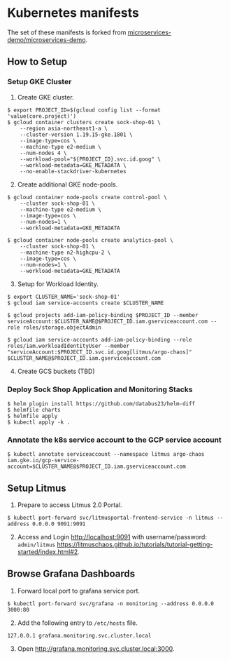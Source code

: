 # Kubernetes manifests

The set of these manifests is forked from [microservices-demo/microservices-demo](https://github.com/microservices-demo/microservices-demo).
## How to Setup

### Setup GKE Cluster

1. Create GKE cluster.

```shell-session
$ export PROJECT_ID=$(gcloud config list --format 'value(core.project)')
$ gcloud container clusters create sock-shop-01 \
	--region asia-northeast1-a \
	--cluster-version 1.19.15-gke.1801 \
	--image-type=cos \
	--machine-type e2-medium \
	--num-nodes 4 \
	--workload-pool="${PROJECT_ID}.svc.id.goog" \
	--workload-metadata=GKE_METADATA \
	--no-enable-stackdriver-kubernetes
```

2. Create additional GKE node-pools.

```shell-session
$ gcloud container node-pools create control-pool \
	--cluster sock-shop-01 \
	--machine-type e2-medium \
	--image-type=cos \
	--num-nodes=1 \
	--workload-metadata=GKE_METADATA

$ gcloud container node-pools create analytics-pool \
	--cluster sock-shop-01 \
	--machine-type n2-highcpu-2 \
	--image-type=cos \
	--num-nodes=1 \
	--workload-metadata=GKE_METADATA
```

3. Setup for Workload Identity.

```shell-session
$ export CLUSTER_NAME='sock-shop-01'
$ gcloud iam service-accounts create $CLUSTER_NAME
```

```shell-session
$ gcloud projects add-iam-policy-binding $PROJECT_ID --member serviceAccount:$CLUSTER_NAME@$PROJECT_ID.iam.gserviceaccount.com --role roles/storage.objectAdmin
```

```shell-session
$ gcloud iam service-accounts add-iam-policy-binding --role roles/iam.workloadIdentityUser --member "serviceAccount:$PROJECT_ID.svc.id.goog[litmus/argo-chaos]" $CLUSTER_NAME@$PROJECT_ID.iam.gserviceaccount.com
```


4. Create GCS buckets (TBD)

### Deploy Sock Shop Application and Monitoring Stacks

```shell-session
$ helm plugin install https://github.com/databus23/helm-diff
$ helmfile charts
$ helmfile apply
$ kubectl apply -k .
```

### Annotate the k8s service account to the GCP service account

```shell-session
$ kubectl annotate serviceaccount --namespace litmus argo-chaos iam.gke.io/gcp-service-account=$CLUSTER_NAME@$PROJECT_ID.iam.gserviceaccount.com
```
## Setup Litmus

1. Prepare to access Litmus 2.0 Portal.

```shell-session
$ kubectl port-forward svc/litmusportal-frontend-service -n litmus --address 0.0.0.0 9091:9091
```

2. Access and Login <http://localhost:9091> with username/password: `admin/litmus` <https://litmuschaos.github.io/tutorials/tutorial-getting-started/index.html#2>.

## Browse Grafana Dashboards

1. Forward local port to grafana service port.

```shell-session
$ kubectl port-forward svc/grafana -n monitoring --address 0.0.0.0 3000:80
```

2. Add the following entry to `/etc/hosts` file.

```
127.0.0.1 grafana.monitoring.svc.cluster.local
```

3. Open <http://grafana.monitoring.svc.cluster.local:3000>.
